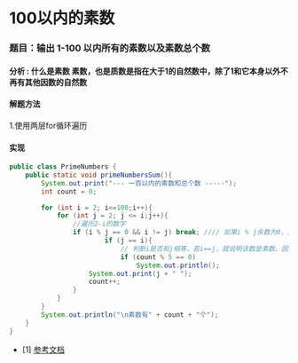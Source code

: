 # 100以内的素数

### 题目：输出 1-100 以内所有的素数以及素数总个数

#### 分析 : 什么是素数 素数，也是质数是指在大于1的自然数中，除了1和它本身以外不再有其他因数的自然数

#### 解题方法

1.使用两层for循环遍历

#### 实现

```java
public class PrimeNumbers {
    public static void primeNumbersSum(){
        System.out.print("--- 一百以内的素数和总个数 -----");
        int count = 0;

        for (int i = 2; i<=100;i++){
            for (int j = 2; j <= i;j++){
                //遍历2-i的数字
                if (i % j == 0 && i != j) break; //// 如果i % j余数为0，且i、j不相等，跳出if(i%j == 0 && i!=j) 说明这个数不是素数
                        if (j == i){
                            // 判断i是否和j相等，若i==j，就说明该数是素数。因为可以被自身整除
                            if (count % 5 == 0)
                                System.out.println();
                    System.out.print(j + " ");
                    count++;
                }
            }
        }
        System.out.println("\n素数有" + count + "个");
    }
}
```
- [1] [参考文档](https://blog.csdn.net/weixin_44998686/article/details/104281343)
